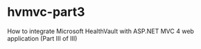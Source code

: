 hvmvc-part3
===========

How to integrate Microsoft HealthVault with ASP.NET MVC 4 web application (Part III of III)
